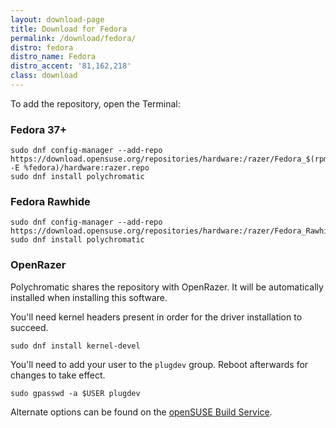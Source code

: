 ```yaml
---
layout: download-page
title: Download for Fedora
permalink: /download/fedora/
distro: fedora
distro_name: Fedora
distro_accent: '81,162,218'
class: download
---
```


To add the repository, open the Terminal:

### Fedora 37+
```shell
sudo dnf config-manager --add-repo https://download.opensuse.org/repositories/hardware:/razer/Fedora_$(rpm -E %fedora)/hardware:razer.repo
sudo dnf install polychromatic
```

### Fedora Rawhide

```shell
sudo dnf config-manager --add-repo https://download.opensuse.org/repositories/hardware:/razer/Fedora_Rawhide/hardware:razer.repo
sudo dnf install polychromatic
```


### OpenRazer

Polychromatic shares the repository with OpenRazer. It will be automatically installed when installing this software.

You'll need kernel headers present in order for the driver installation to succeed.

```shell
sudo dnf install kernel-devel
```

You'll need to add your user to the `plugdev` group. Reboot afterwards for changes to take effect.

```shell
sudo gpasswd -a $USER plugdev
```

Alternate options can be found on the [openSUSE Build Service](https://software.opensuse.org/download.html?project=hardware%3Arazer&package=polychromatic).
